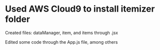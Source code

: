 # Used AWS Cloud9 to install itemizer folder
Created files: dataManager, item, and items through .jsx

Edited some code through the App.js file, among others
